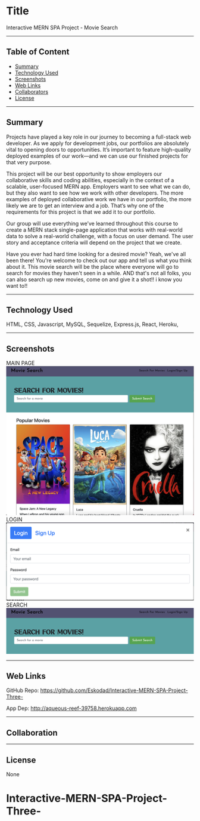 # Title
Interactive MERN SPA Project - Movie Search

---

## Table of Content
* [Summary](#summary)
* [Technology Used](#technologies)
* [Screenshots](#images)
* [Web Links](#links)
* [Collaborators](#collaborators)
* [License](#license)

---

## Summary
Projects have played a key role in our journey to becoming a full-stack web developer. As we apply for development jobs, our portfolios are absolutely vital to opening doors to opportunities. It’s important to feature high-quality deployed examples of our work—and we can use our finished projects for that very purpose.

This project will be our best opportunity to show employers our collaborative skills and coding abilities, especially in the context of a scalable, user-focused MERN app. Employers want to see what we can do, but they also want to see how we work with other developers. The more examples of deployed collaborative work we have in our portfolio, the more likely we are to get an interview and a job. That’s why one of the requirements for this project is that we add it to our portfolio.

Our group will use everything we’ve learned throughout this course to create a MERN stack single-page application that works with real-world data to solve a real-world challenge, with a focus on user demand. The user story and acceptance criteria will depend on the project that we create.

Have you ever had hard time looking for a desired movie? Yeah, we've all been there! You're welcome to check out our app and tell us what you think about it. This movie search will be the place where everyone will go to search for movies they haven't seen in a while. AND that's not all folks, you can also search up new movies, come on and give it a shot!! i know you want to!!

---

## Technology Used
HTML,
CSS,
Javascript,
MySQL,
Sequelize,
Express.js,
React,
Heroku,

---

## Screenshots
MAIN PAGE
![image](./images/main-page.png)
LOGIN
![image](./images/login-signup.png)
SEARCH
![image](./images/search.png)

---

## Web Links
GitHub Repo: https://github.com/Eskodad/Interactive-MERN-SPA-Project-Three-

App Dep: http://aqueous-reef-39758.herokuapp.com

---

## Collaboration

---


## License
None
# Interactive-MERN-SPA-Project-Three-
